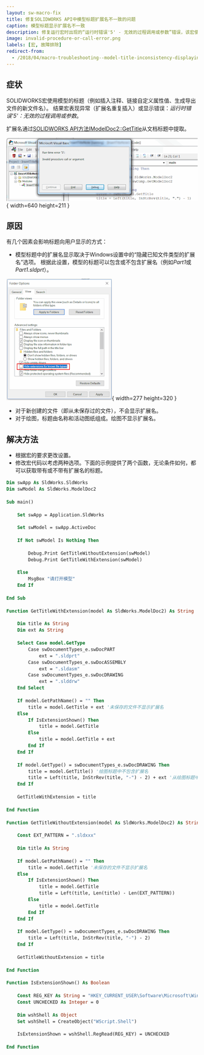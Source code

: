 ```yaml
---
layout: sw-macro-fix
title: 修复SOLIDWORKS API中模型标题扩展名不一致的问题
caption: 模型标题显示扩展名不一致
description: 修复运行宏时出现的“运行时错误'5' - 无效的过程调用或参数”错误，该宏使用模型的标题（例如插入注释、链接自定义属性值、生成导出文件的新文件名）
image: invalid-procedure-or-call-error.png
labels: [宏, 故障排除]
redirect-from:
  - /2018/04/macro-troubleshooting--model-title-inconsistency-displaying-extension.html
---
```

## 症状

SOLIDWORKS宏使用模型的标题（例如插入注释、链接自定义属性值、生成导出文件的新文件名）。
结果宏表现异常（扩展名重复插入）或显示错误：*运行时错误'5'：无效的过程调用或参数*。

扩展名通过[SOLIDWORKS API方法IModelDoc2::GetTitle](https://help.solidworks.com/2018/english/api/sldworksapi/solidworks.interop.sldworks~solidworks.interop.sldworks.imodeldoc2~gettitle.html)从文档标题中提取。

![运行宏时出现的运行时错误'5'：无效的过程调用或参数](invalid-procedure-or-call-error.png){ width=640 height=211 }

## 原因

有几个因素会影响标题向用户显示的方式：

* 模型标题中的扩展名显示取决于Windows设置中的“隐藏已知文件类型的扩展名”选项。
根据此设置，模型的标题可以包含或不包含扩展名（例如*Part1*或*Part1.sldprt*）。

![Windows资源管理器中的隐藏已知文件类型的扩展名选项](hide-extensions-for-known-file-types.png){ width=277 height=320 }

* 对于新创建的文件（即从未保存过的文件），不会显示扩展名。
* 对于绘图，标题由名称和活动图纸组成。绘图不显示扩展名。

## 解决方法

* 根据宏的要求更改设置。
* 修改宏代码以考虑两种选项。下面的示例提供了两个函数，无论条件如何，都可以获取带有或不带有扩展名的标题。

~~~ vb
Dim swApp As SldWorks.SldWorks
Dim swModel As SldWorks.ModelDoc2

Sub main()

    Set swApp = Application.SldWorks

    Set swModel = swApp.ActiveDoc
    
    If Not swModel Is Nothing Then
    
        Debug.Print GetTitleWithoutExtension(swModel)
        Debug.Print GetTitleWithExtension(swModel)
        
    Else
        MsgBox "请打开模型"
    End If
    
End Sub

Function GetTitleWithExtension(model As SldWorks.ModelDoc2) As String
    
    Dim title As String
    Dim ext As String
    
    Select Case model.GetType
        Case swDocumentTypes_e.swDocPART
            ext = ".sldprt"
        Case swDocumentTypes_e.swDocASSEMBLY
            ext = ".sldasm"
        Case swDocumentTypes_e.swDocDRAWING
            ext = ".slddrw"
    End Select
    
    If model.GetPathName() = "" Then
        title = model.GetTitle + ext '未保存的文件不显示扩展名
    Else
        If IsExtensionShown() Then
            title = model.GetTitle
        Else
            title = model.GetTitle + ext
        End If
    End If
    
    If model.GetType() = swDocumentTypes_e.swDocDRAWING Then
        title = model.GetTitle() '绘图标题中不包含扩展名
        title = Left(title, InStrRev(title, "-") - 2) + ext '从绘图标题中删除图纸名称
    End If
    
    GetTitleWithExtension = title
    
End Function

Function GetTitleWithoutExtension(model As SldWorks.ModelDoc2) As String
    
    Const EXT_PATTERN = ".sldxxx"
    
    Dim title As String
    
    If model.GetPathName() = "" Then
        title = model.GetTitle '未保存的文件不显示扩展名
    Else
        If IsExtensionShown() Then
            title = model.GetTitle
            title = Left(title, Len(title) - Len(EXT_PATTERN))
        Else
            title = model.GetTitle
        End If
    End If
    
    If model.GetType() = swDocumentTypes_e.swDocDRAWING Then
        title = Left(title, InStrRev(title, "-") - 2)
    End If
    
    GetTitleWithoutExtension = title
    
End Function

Function IsExtensionShown() As Boolean

    Const REG_KEY As String = "HKEY_CURRENT_USER\Software\Microsoft\Windows\CurrentVersion\Explorer\Advanced\HideFileExt"
    Const UNCHECKED As Integer = 0
    
    Dim wshShell As Object
    Set wshShell = CreateObject("WScript.Shell")
    
    IsExtensionShown = wshShell.RegRead(REG_KEY) = UNCHECKED

End Function
~~~